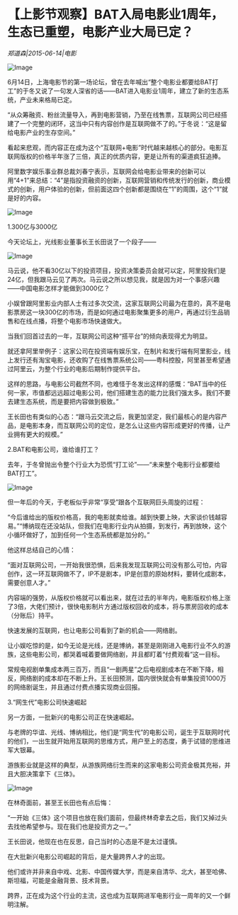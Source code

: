 # 【上影节观察】BAT入局电影业1周年，生态已重塑，电影产业大局已定？

*郑道森|2015-06-14|电影*

![Image](http://si1.go2yd.com/get-image/0LSZzJP4O8W)

6月14日，上海电影节的第一场论坛，曾在去年喊出“整个电影业都要给BAT打工”的于冬又说了一句发人深省的话——BAT进入电影业1周年，建立了新的生态系统，产业未来格局已定。

“从众筹融资、粉丝流量导入，再到电影营销，乃至在线售票，互联网公司已经搭建了一个完整的闭环，这当中只有内容创作是互联网做不了的。”于冬说：“这是留给电影产业的生存空间。”

看起来悲观，而内容正在成为这个“互联网+电影”时代越来越核心的部分。电影互联网版权的价格半年涨了三倍，真正的优质内容，更是让所有的渠道疯狂追捧。

阿里数字娱乐事业群总裁刘春宁表示，互联网会给电影业带来的创新可以用“4+1”来总结：“4”是指投资融资的创新，互联网营销和传统发行的创新，商业模式的创新，用户体验的创新，但前面这四个创新都是围绕在“1”的周围，这个“1”就是好的内容。

![Image](http://si1.go2yd.com/get-image/0LSZzHAmzQ0)

1.300亿与3000亿

今天论坛上，光线影业董事长王长田说了一个段子——

![Image](http://si1.go2yd.com/get-image/0LSZzI2np0S)

马云说，他不看30亿以下的投资项目，投资决策委员会就可以定，阿里投我们是24亿，但我跟马云见了两次。马云说之所以想见我，就是因为对一个事感兴趣——中国电影怎样才能做到3000亿？

小娱曾跟阿里影业内部人士有过多次交流，这家互联网公司最为在意的，真不是电影票房这一块300亿的市场，而是如何通过电影聚集更多的用户，再通过衍生品销售和在线点播，将整个电影市场快速做大。

当我们回首过去的一年，互联网公司这种“搭平台”的倾向表现得尤为明显。

就还拿阿里举例子：这家公司在投资端有娱乐宝，在制片和发行端有阿里影业，线上发行还有淘宝电影，还收购了在线售票系统公司——粤科控股，阿里甚至希望通过阿里云，为整个行业的电影后期制作提供平台。

这样的思路，与电影公司截然不同，也难怪于冬发出这样的感慨：“BAT当中的任何一家，市值都远远超过电影公司，他们搭建生态的能力比我们强太多。我们不要去建生态系统，而是要把内容做到极致。”

王长田也有类似的心态：“跟马云交流之后，我更加坚定，我们最核心的是内容产品，是电影本身，而互联网公司的定位，是怎么让这些内容形成更好的传播，让产业拥有更大的规模。”

2.BAT和电影公司，谁给谁打工？

去年，于冬曾抛出令整个行业大为恐慌“打工论”——“未来整个电影行业都要给BAT打工”。

![Image](http://si1.go2yd.com/get-image/0LSZywAC2c4)

但一年后的今天，于老板似乎非常“享受”跟各个互联网巨头周旋的过程：

“今后谁给出的版权价格高，我的电影就卖给谁。越到快要上映，大家谈价钱越容易。”“博纳现在还没站队，但我们在电影行业内从拍摄，到发行，再到放映，这个小循环做好了，加到任何一个生态系统都是加分的。”

他这样总结自己的心情：

“面对互联网公司，一开始我很恐惧，后来我发现互联网公司没有那么可怕，内容创作，这一环互联网做不了，IP不是剧本，IP是创意的原始材料，要转化成剧本，需要创意人才。”

内容端的强势，从版权价格就可以看出来，就在过去的半年内，电影版权价格上涨了3倍，大佬们预计，很快电影制片方通过版权回收的成本，将与票房回收的成本（分账后）持平。

快速发展的互联网，也让电影公司看到了新的机会——网络剧。

让小娱吃惊的是，如今无论是光线，还是博纳，甚至是刚刚进入电影行业不久的游族，这些电影公司，都哭着喊着要做网络剧，并且都盯着“付费观看”这一目标。

常规电视剧单集成本两三百万，而且“一剧两星”之后电视剧成本在不断下降，相反，网络剧的成本却在不断上升。王长田预测，国内很快就会有单集投资1000万的网络剧诞生，并且通过付费点播实现商业回报。

3.“网生代”电影公司快速崛起

另一方面，一批新兴的电影公司正在快速崛起。

与老牌的华谊、光线、博纳相比，他们是“网生代”的电影公司，诞生于互联网时代的他们，一出生就开始用互联网的思维方式，用户至上的态度，勇于试错的思维进军大银幕。

游族影业就是这样的典型，从游族网络衍生而来的这家电影公司资金极其充裕，并且大胆决策拿下《三体》。

![Image](http://si1.go2yd.com/get-image/0LSZyuZMrOS)

在林奇面前，甚至王长田也有点后悔：

“一开始《三体》这个项目也放在我们面前，但最终林奇拿去之后，我们又掉过头去找他希望参与。现在我们也是投资方之一。”

王长田说，他现在也在反思，自己当时的心态是不是太过谨慎。

在大批新兴电影公司崛起的背后，是大量跨界人才的出现。

他们或许并非来自中戏、北影、中国传媒大学，而是来自清华、北大，甚至哈佛、斯坦福，可能是金融背景、技术背景。

跨界，正在成为这个行业的主流，这也成为互联网进军电影行业一周年的又一个鲜明注解。

